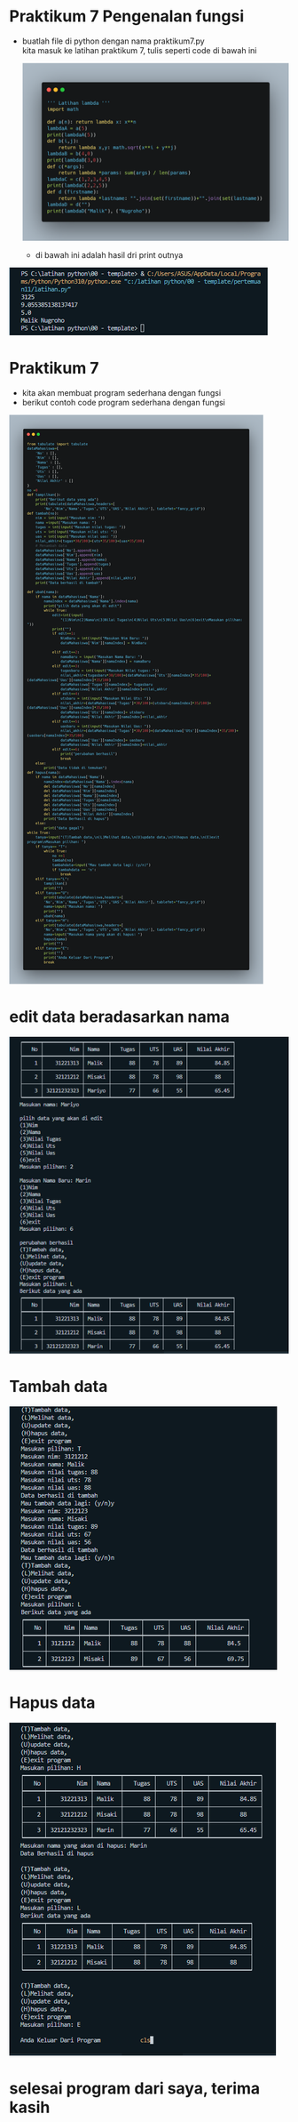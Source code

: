 # Praktikum 7 Pengenalan fungsi
* buatlah file di python dengan nama praktikum7.py<br>
  kita masuk ke latihan praktikum 7, tulis seperti code di bawah ini

  ![img](img/lat1.png)

  * di bawah ini adalah hasil dri print outnya

![img](img/printout%20lat.png)

# Praktikum 7
* kita akan membuat program sederhana dengan fungsi
* berikut contoh code program sederhana dengan fungsi

![img](img/carbon.png)

# edit data beradasarkan nama
![img](img/edit%20data.png)

# Tambah data
![img](img/tambah%20data.png)

# Hapus data
![img](img/Hapus%20data.png)


# selesai program dari saya, terima kasih